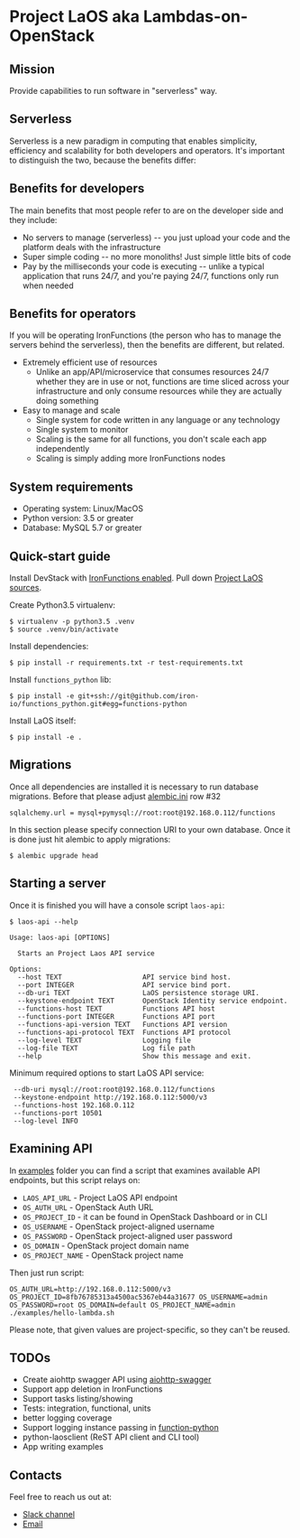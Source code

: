 Project LaOS aka Lambdas-on-OpenStack
=====================================

Mission
-------

Provide capabilities to run software in "serverless" way.

Serverless
----------

Serverless is a new paradigm in computing that enables simplicity, 
efficiency and scalability for both developers and operators. 
It's important to distinguish the two, because the benefits differ:

Benefits for developers
-----------------------

The main benefits that most people refer to are on the developer side and they include:

* No servers to manage (serverless) -- you just upload your code and the platform deals with the infrastructure
* Super simple coding -- no more monoliths! Just simple little bits of code
* Pay by the milliseconds your code is executing -- unlike a typical application that runs 24/7, and you're paying
  24/7, functions only run when needed

Benefits for operators
----------------------

If you will be operating IronFunctions (the person who has to manage the servers behind the serverless),
then the benefits are different, but related.

* Extremely efficient use of resources
  * Unlike an app/API/microservice that consumes resources 24/7 whether they
    are in use or not, functions are time sliced across your infrastructure and only consume resources while they are
    actually doing something
* Easy to manage and scale
  * Single system for code written in any language or any technology
  * Single system to monitor
  * Scaling is the same for all functions, you don't scale each app independently
  * Scaling is simply adding more IronFunctions nodes

System requirements
-------------------

* Operating system: Linux/MacOS
* Python version: 3.5 or greater
* Database: MySQL 5.7 or greater

Quick-start guide
-----------------

Install DevStack with [IronFunctions enabled](https://github.com/iron-io/functions-devstack-plugin/blob/master/README.rst).
Pull down [Project LaOS sources](https://github.com/denismakogon/project-laos).

Create Python3.5 virtualenv:

    $ virtualenv -p python3.5 .venv
    $ source .venv/bin/activate

Install dependencies:

    $ pip install -r requirements.txt -r test-requirements.txt

Install `functions_python` lib:

    $ pip install -e git+ssh://git@github.com/iron-io/functions_python.git#egg=functions-python

Install LaOS itself:

    $ pip install -e .


Migrations
----------

Once all dependencies are installed it is necessary to run database migrations.
Before that please adjust [alembic.ini](alembic.ini) row #32

    sqlalchemy.url = mysql+pymysql://root:root@192.168.0.112/functions

In this section please specify connection URI to your own database.
Once it is done just hit alembic to apply migrations:

    $ alembic upgrade head

Starting a server
-----------------

Once it is finished you will have a console script `laos-api`:

    $ laos-api --help

    Usage: laos-api [OPTIONS]
    
      Starts an Project Laos API service
    
    Options:
      --host TEXT                    API service bind host.
      --port INTEGER                 API service bind port.
      --db-uri TEXT                  LaOS persistence storage URI.
      --keystone-endpoint TEXT       OpenStack Identity service endpoint.
      --functions-host TEXT          Functions API host
      --functions-port INTEGER       Functions API port
      --functions-api-version TEXT   Functions API version
      --functions-api-protocol TEXT  Functions API protocol
      --log-level TEXT               Logging file
      --log-file TEXT                Log file path
      --help                         Show this message and exit.

Minimum required options to start LaOS API service:

     --db-uri mysql://root:root@192.168.0.112/functions
     --keystone-endpoint http://192.168.0.112:5000/v3
     --functions-host 192.168.0.112
     --functions-port 10501
     --log-level INFO

Examining API
-------------

In [examples](examples/) folder you can find a script that examines available API endpoints, but this script relays on:

* `LAOS_API_URL` - Project LaOS API endpoint
* `OS_AUTH_URL` - OpenStack Auth URL
* `OS_PROJECT_ID` - it can be found in OpenStack Dashboard or in CLI
* `OS_USERNAME` - OpenStack project-aligned username
* `OS_PASSWORD` - OpenStack project-aligned user password
* `OS_DOMAIN` - OpenStack project domain name
* `OS_PROJECT_NAME` - OpenStack project name

Then just run script:

    OS_AUTH_URL=http://192.168.0.112:5000/v3 OS_PROJECT_ID=8fb76785313a4500ac5367eb44a31677 OS_USERNAME=admin OS_PASSWORD=root OS_DOMAIN=default OS_PROJECT_NAME=admin ./examples/hello-lambda.sh

Please note, that given values are project-specific, so they can't be reused.


TODOs
-----

* Create aiohttp swagger API using [aiohttp-swagger](https://github.com/cr0hn/aiohttp-swagger)
* Support app deletion in IronFunctions
* Support tasks listing/showing
* Tests: integration, functional, units
* better logging coverage
* Support logging instance passing in [function-python](https://github.com/iron-io/functions_python)
* python-laosclient (ReST API client and CLI tool)
* App writing examples


Contacts
--------

Feel free to reach us out at:

* [Slack channel](https://open-iron.herokuapp.com/)
* [Email](https://github.com/denismakogon)
